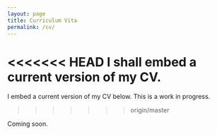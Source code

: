 ```yaml
---
layout: page
title: Curriculum Vita
permalink: /cv/
---
```


<<<<<<< HEAD
I shall embed a current version of my CV.
=======
I embed a current version of my CV below. This is a work in progress.
>>>>>>> origin/master

<!--
{% include embedpdf.html code="30ah9tgxevj1vl9/svm-cv.pdf" width=100 height=800 %}
-->

Coming soon.
